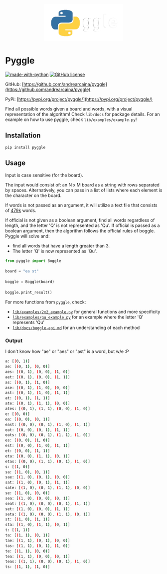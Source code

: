 <h1 align="center">
  <img src="assets/pyggle_logo - white.png" alt="logo" width="50%">
</h1>

# Pyggle

[![made-with-python](https://img.shields.io/badge/Made%20with-Python-1f425f.svg)](https://www.python.org/) [![GitHub license](https://img.shields.io/github/license/Naereen/StrapDown.js.svg)](https://github.com/Naereen/StrapDown.js/blob/master/LICENSE)

GitHub: [https://github.com/andrearcaina/pyggle](https://github.com/andrearcaina/pyggle)

PyPi: [https://pypi.org/project/pyggle/](https://pypi.org/project/pyggle/)

Find all possible words given a board and words, with a visual representation of the algorithm!
Check `lib/docs` for package details. For an example on how to use pyggle, check `lib/examples/example.py`!

## Installation

```bash
pip install pyggle
```

## Usage

Input is case sensitive (for the board).

The input would consist of: an N x M board as a string with rows separated by spaces. Alternatively, you can pass in a list of lists where each element is the character on the board.

If words is not passed as an argument, it will utilize a text file that consists of [479k](https://github.com/dwyl/english-words) words.

If official is not given as a boolean argument, find all words regardless of length, and the letter 'Q' is not represented as 'Qu'.
If official is passed as a boolean argument, then the algorithm follows the official rules of boggle. Pyggle will solve and:

- find all words that have a length greater than 3.
- The letter 'Q' is now represented as 'Qu'.

```python
from pyggle import Boggle

board = "ea st"

boggle = Boggle(board)

boggle.print_result()
```

For more functions from `pyggle`, check:

- [`lib/examples/2x2_example.py`](https://github.com/andrearcaina/pyggle/blob/main/lib/examples/2x2_example.py) for general functions and more specificity
- [`lib/examples/qu_example.py`](https://github.com/andrearcaina/pyggle/blob/main/lib/examples/qu_example.py) for an example where the letter 'Q' represents 'Qu'
- [`lib/docs/boggle-api.md`](https://github.com/andrearcaina/pyggle/blob/main/lib/docs/boggle-api.md) for an understanding of each method

### Output

I don't know how "ae" or "aes" or "ast" is a word, but w/e :P

```bash
a: [(0, 1)]
ae: [(0, 1), (0, 0)]
aes: [(0, 1), (0, 0), (1, 0)]
aet: [(0, 1), (0, 0), (1, 1)]
as: [(0, 1), (1, 0)]
ase: [(0, 1), (1, 0), (0, 0)]
ast: [(0, 1), (1, 0), (1, 1)]
at: [(0, 1), (1, 1)]
ate: [(0, 1), (1, 1), (0, 0)]
ates: [(0, 1), (1, 1), (0, 0), (1, 0)]
e: [(0, 0)]
ea: [(0, 0), (0, 1)]
east: [(0, 0), (0, 1), (1, 0), (1, 1)]
eat: [(0, 0), (0, 1), (1, 1)]
eats: [(0, 0), (0, 1), (1, 1), (1, 0)]
es: [(0, 0), (1, 0)]
est: [(0, 0), (1, 0), (1, 1)]
et: [(0, 0), (1, 1)]
eta: [(0, 0), (1, 1), (0, 1)]
etas: [(0, 0), (1, 1), (0, 1), (1, 0)]
s: [(1, 0)]
sa: [(1, 0), (0, 1)]
sae: [(1, 0), (0, 1), (0, 0)]
sat: [(1, 0), (0, 1), (1, 1)]
sate: [(1, 0), (0, 1), (1, 1), (0, 0)]
se: [(1, 0), (0, 0)]
sea: [(1, 0), (0, 0), (0, 1)]
seat: [(1, 0), (0, 0), (0, 1), (1, 1)]
set: [(1, 0), (0, 0), (1, 1)]
seta: [(1, 0), (0, 0), (1, 1), (0, 1)]
st: [(1, 0), (1, 1)]
sta: [(1, 0), (1, 1), (0, 1)]
t: [(1, 1)]
ta: [(1, 1), (0, 1)]
tae: [(1, 1), (0, 1), (0, 0)]
tas: [(1, 1), (0, 1), (1, 0)]
te: [(1, 1), (0, 0)]
tea: [(1, 1), (0, 0), (0, 1)]
teas: [(1, 1), (0, 0), (0, 1), (1, 0)]
ts: [(1, 1), (1, 0)]
```
